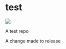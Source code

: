 # test

![](https://github.com/rpbarlow/test/workflows/Gitflow/badge.svg)

A test repo

A change made to release
